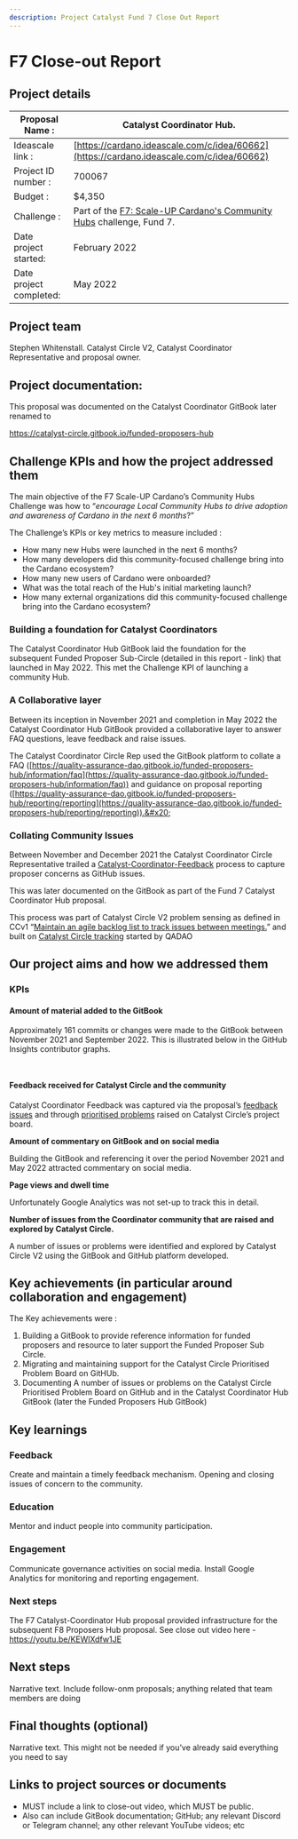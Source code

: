 ```yaml
---
description: Project Catalyst Fund 7 Close Out Report
---
```


# F7 Close-out Report

## Project details <a href="#docs-internal-guid-da7df893-7fff-f161-75ec-e48e0453af6e" id="docs-internal-guid-da7df893-7fff-f161-75ec-e48e0453af6e"></a>

| Proposal Name :          | Catalyst Coordinator Hub.                                                                                                                         |
| ------------------------ | ------------------------------------------------------------------------------------------------------------------------------------------------- |
| Ideascale link :         | [https://cardano.ideascale.com/c/idea/60662](https://cardano.ideascale.com/c/idea/60662)                                                          |
| Project ID number :      | 700067                                                                                                                                            |
| Budget :                 | $4,350                                                                                                                                            |
| Challenge :              | Part of the [F7: Scale-UP Cardano's Community Hubs](https://cardano.ideascale.com/c/campaigns/290/stage/all/ideas/unspecified) challenge, Fund 7. |
| Date project started:    | February 2022                                                                                                                                     |
| Date project completed:  | May 2022                                                                                                                                          |

## Project team <a href="#docs-internal-guid-81ce6050-7fff-a968-f766-9c8b5d5c0f71" id="docs-internal-guid-81ce6050-7fff-a968-f766-9c8b5d5c0f71"></a>

Stephen Whitenstall. Catalyst Circle V2, Catalyst Coordinator Representative and proposal owner.

## Project documentation: <a href="#docs-internal-guid-b186d99f-7fff-776d-2c56-4b22694ee3c2" id="docs-internal-guid-b186d99f-7fff-776d-2c56-4b22694ee3c2"></a>

This proposal was documented on the Catalyst Coordinator GitBook later renamed to&#x20;

https://catalyst-circle.gitbook.io/funded-proposers-hub

## Challenge KPIs and how the project addressed them

The main objective of the F7 Scale-UP Cardano’s Community Hubs Challenge was how to “_encourage Local Community Hubs to drive adoption and awareness of Cardano in the next 6 months_?”

The Challenge’s KPIs or key metrics to measure included :

* How many new Hubs were launched in the next 6 months?
* How many developers did this community-focused challenge bring into the Cardano ecosystem?
* How many new users of Cardano were onboarded?
* What was the total reach of the Hub's initial marketing launch?
* How many external organizations did this community-focused challenge bring into the Cardano ecosystem?

### Building a foundation for Catalyst Coordinators

The Catalyst Coordinator Hub GitBook laid the foundation for the subsequent Funded Proposer Sub-Circle (detailed in this report - link) that launched in May 2022. This met the Challenge KPI of launching a community Hub.

### A Collaborative layer <a href="#docs-internal-guid-a4b54e51-7fff-808f-3c4b-ff389880b8bd" id="docs-internal-guid-a4b54e51-7fff-808f-3c4b-ff389880b8bd"></a>

Between its inception in November 2021 and completion in May 2022 the Catalyst Coordinator Hub GitBook provided  a collaborative layer to answer FAQ questions, leave feedback and raise issues.&#x20;

The Catalyst Coordinator Circle Rep used the GitBook platform to collate a FAQ ([https://quality-assurance-dao.gitbook.io/funded-proposers-hub/information/faq](https://quality-assurance-dao.gitbook.io/funded-proposers-hub/information/faq)) and guidance on proposal reporting ([https://quality-assurance-dao.gitbook.io/funded-proposers-hub/reporting/reporting](https://quality-assurance-dao.gitbook.io/funded-proposers-hub/reporting/reporting)).&#x20;

### Collating Community Issues

Between November and December 2021 the Catalyst Coordinator Circle Representative trailed a [Catalyst-Coordinator-Feedback](https://github.com/Catalyst-Circle/Catalyst-Coordinator-Feedback) process to capture proposer concerns as GitHub issues.

This was later documented on the GitBook as part of the Fund 7 Catalyst Coordinator Hub proposal.

This process was part of Catalyst Circle V2 problem sensing as defined in CCv1 “[Maintain an agile backlog list to track issues between meetings.](https://catalyst-swarm.gitbook.io/catalyst-circle/background#functions)” and built on [Catalyst Circle tracking](https://catalyst-swarm.gitbook.io/catalyst-circle/activities/catalyst-circle-tracking) started by QADAO

## Our project aims and how we addressed them

### KPIs

#### Amount of material added to the GitBook

Approximately 161 commits or changes were made to the GitBook between November 2021 and September 2022. This is illustrated below in the GitHub Insights contributor graphs.&#x20;

<figure><img src="../.gitbook/assets/Screenshot from 2023-04-10 13-36-36.png" alt=""><figcaption></figcaption></figure>

<figure><img src="../.gitbook/assets/Screenshot from 2023-04-10 13-36-55.png" alt=""><figcaption></figcaption></figure>

#### Feedback received for Catalyst Circle and the community

Catalyst Coordinator Feedback was captured via the proposal’s [feedback issues](https://github.com/Catalyst-Circle/Catalyst-Coordinator-Feedback/issues) and through [prioritised problems](https://github.com/orgs/Catalyst-Circle/projects/8) raised on Catalyst Circle’s project board.

**Amount of commentary on GitBook and on social media**

Building the GitBook and referencing it over the period November 2021 and May 2022 attracted commentary on social media.&#x20;

**Page views and dwell time**

Unfortunately Google Analytics was not set-up to track this in detail.

**Number of issues from the Coordinator community that are raised and explored by Catalyst Circle.**

A number of issues or problems were identified and explored by Catalyst Circle V2 using the GitBook and GitHub platform developed.&#x20;

## Key achievements (in particular around collaboration and engagement)&#x20;

The Key achievements were :&#x20;

1. Building a GitBook to provide reference information for funded proposers and resource to later support the Funded Proposer Sub Circle.
2. Migrating and maintaining support for the Catalyst Circle Prioritised Problem Board on GitHUb.&#x20;
3. Documenting A number of issues or problems on the Catalyst Circle Prioritised Problem Board on GitHub and in the Catalyst Coordinator Hub GitBook (later the Funded Proposers Hub GitBook)&#x20;

## Key learnings <a href="#docs-internal-guid-66eb2195-7fff-94b4-c76f-2649af5cce60" id="docs-internal-guid-66eb2195-7fff-94b4-c76f-2649af5cce60"></a>

### Feedback

Create and maintain a timely feedback mechanism.  Opening and closing issues of concern to the community.

### Education

Mentor and induct people into community participation.

### Engagement

Communicate governance activities on social media. Install Google Analytics for monitoring and reporting engagement.

### Next steps

The F7 Catalyst-Coordinator Hub proposal provided infrastructure for the subsequent F8 Proposers Hub proposal. See close out video here - https://youtu.be/KEWlXdfw1JE

## Next steps

Narrative text. Include follow-onm proposals; anything related that team members are doing

## Final thoughts (optional)

Narrative text. This might not be needed if you’ve already said everything you need to say

## Links to project sources or documents

* MUST include a link to close-out video, which MUST be public.
* Also can include GitBook documentation; GitHub; any relevant Discord or Telegram channel; any other relevant YouTube videos; etc
